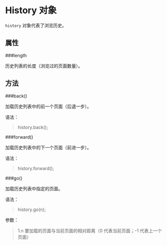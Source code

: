 History 对象
==========

`history` 对象代表了浏览历史。

属性
---

###length

历史列表的长度（浏览过的页面数量）。

方法
---

###back()

加载历史列表中的前一个页面（后退一步）。

语法：
>history.back();

###forward()

加载历史列表中的下一个页面（前进一步）。

语法：
>history.forward();

###go()

加载历史列表中指定的页面。

语法：
>history.go(n);

参数：
>1.n 要加载的页面与当前页面的相对距离（0 代表当前页面；-1 代表上一个页面）